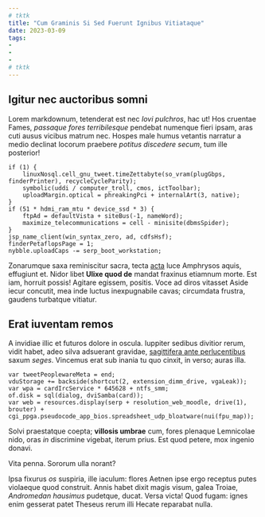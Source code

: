 ```yaml
---
# tktk
title: "Cum Graminis Si Sed Fuerunt Ignibus Vitiataque"
date: 2023-03-09
tags:
-
-
-
# tktk
---
```


## Igitur nec auctoribus somni

Lorem markdownum, tetenderat est nec *Iovi pulchros*, hac ut! Hos cruentae Fames, *passaque fores terribilesque* pendebat numenque fieri ipsam, aras cuti ausus vicibus matrum nec. Hospes male humus vetantis narratur a medio declinat locorum praebere *potitus discedere secum*, tum ille posterior!

```
if (1) {
    linuxNosql.cell_gnu_tweet.timeZettabyte(so_vram(plugGbps, finderPrinter), recycleCycleParity);
    symbolic(uddi / computer_troll, cmos, ictToolbar);
    uploadMargin.optical = phreakingPci + internalArt(3, native);
}
if (51 * hdmi_ram_mtu * device_ssd * 3) {
    ftpAd = defaultVista + siteBus(-1, nameWord);
    maximize_telecommunications = cell - minisite(dbmsSpider);
}
jsp_name_client(win_syntax_zero, ad, cdfsHsf);
finderPetaflopsPage = 1;
nybble.uploadCaps -= serp_boot_workstation;
```

Zonarumque saxa reminiscitur sacra, tecta [acta](http://levati-limus.io/ferendo) luce Amphrysos aquis, effugiunt et. Nidor libet **Ulixe quod de** mandat fraxinus etiamnum morte. Est iam, horruit possis! Agitare egissem, positis. Voce ad diros vitasset Aside iecur concutit, mea inde luctus inexpugnabile cavas; circumdata frustra, gaudens turbatque vitiatur.

## Erat iuventam remos

A invidiae illic et futuros dolore in oscula. Iuppiter sedibus divitior rerum, vidit habet, adeo silva adsuerant gravidae, [sagittifera ante perlucentibus](http://www.deceptus.io/) saxum *seges*. Vincemus erat sub inania tu quo cinxit, in verso; auras illa.

```
var tweetPeoplewareMeta = end;
vduStorage += backside(shortcut(2, extension_dimm_drive, vgaLeak));
var wpa = cardIrcService * 645628 + ntfs_smm;
of.disk = sql(dialog, dviSamba(card));
var web = resources.display(serp + resolution_web_moodle, drive(1), brouter) + cgi_ppga.pseudocode_app_bios.spreadsheet_udp_bloatware(nui(fpu_map));
```

Solvi praestatque coepta; **villosis umbrae** cum, fores plenaque Lemnicolae nido, oras *in* discrimine vigebat, iterum prius. Est quod petere, mox ingenio donavi.

Vita penna. Sororum ulla norant?

Ipsa fixurus *os* suspiria, ille iaculum: flores Aetnen ipse ergo receptus putes violaeque quod construit. Annis habet dixit magis visum, galea Troiae, *Andromedan hausimus* pudetque, ducat. Versa victa! Quod fugam: ignes enim gesserat patet Theseus rerum illi Hecate reparabat nulla.
